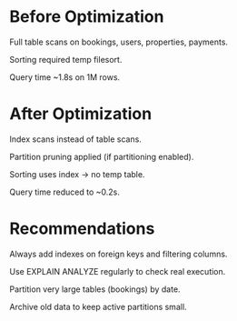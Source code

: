 # Before Optimization

Full table scans on bookings, users, properties, payments.

Sorting required temp filesort.

Query time ~1.8s on 1M rows.

# After Optimization

Index scans instead of table scans.

Partition pruning applied (if partitioning enabled).

Sorting uses index → no temp table.

Query time reduced to ~0.2s.

# Recommendations

Always add indexes on foreign keys and filtering columns.

Use EXPLAIN ANALYZE regularly to check real execution.

Partition very large tables (bookings) by date.

Archive old data to keep active partitions small.